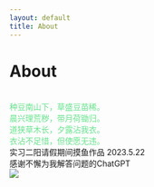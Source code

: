 ```yaml
---
layout: default
title: About
---
```

<!--意识到md文档都需要一个前言，而且注释的方法也不一样-->
<h1>About</h1>
<!--意识到是font 而不是front……但是难道只能加一个属性吗？另外颜色要加引号 br放在前面就行了-->

<font color="#63E58A">
<br>种豆南山下，草盛豆苗稀。
<br>晨兴理荒秽，带月荷锄归。
<br>道狭草木长，夕露沾我衣。
<br>衣沾不足惜，但使愿无违。

</font>
<br>实习二阳请假期间摸鱼作品
2023.5.22
<br>感谢不懈为我解答问题的ChatGPT

<br>
<a target="_blank" href="http://mail.qq.com/cgi-bin/qm_share?t=qm_mailme&email=HSorJCsrLy8qJF1sbDN_cnA" style="text-decoration:none;"><img src="http://rescdn.qqmail.com/zh_CN/htmledition/images/function/qm_open/ico_mailme_01.png"/></a>